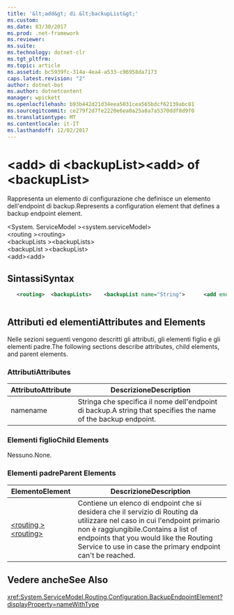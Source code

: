 ```yaml
---
title: '&lt;add&gt; di &lt;backupList&gt;'
ms.custom: 
ms.date: 03/30/2017
ms.prod: .net-framework
ms.reviewer: 
ms.suite: 
ms.technology: dotnet-clr
ms.tgt_pltfrm: 
ms.topic: article
ms.assetid: bc5939fc-314a-4ea4-a533-c96958da7173
caps.latest.revision: "2"
author: dotnet-bot
ms.author: dotnetcontent
manager: wpickett
ms.openlocfilehash: b93b442d21d34eea5031cea565bdcf62139abc81
ms.sourcegitcommit: ce279f2d7fe2220e6ea0a25a8a7a5370ddf8d9f0
ms.translationtype: MT
ms.contentlocale: it-IT
ms.lasthandoff: 12/02/2017
---
```

# <a name="ltaddgt-of-ltbackuplistgt"></a><span data-ttu-id="f3c12-102">&lt;add&gt; di &lt;backupList&gt;</span><span class="sxs-lookup"><span data-stu-id="f3c12-102">&lt;add&gt; of &lt;backupList&gt;</span></span>
<span data-ttu-id="f3c12-103">Rappresenta un elemento di configurazione che definisce un elemento dell'endpoint di backup.</span><span class="sxs-lookup"><span data-stu-id="f3c12-103">Represents a configuration element that defines a backup endpoint element.</span></span>  
  
 <span data-ttu-id="f3c12-104">\<System. ServiceModel ></span><span class="sxs-lookup"><span data-stu-id="f3c12-104">\<system.serviceModel></span></span>  
<span data-ttu-id="f3c12-105">\<routing ></span><span class="sxs-lookup"><span data-stu-id="f3c12-105">\<routing></span></span>  
<span data-ttu-id="f3c12-106">\<backupLists ></span><span class="sxs-lookup"><span data-stu-id="f3c12-106">\<backupLists></span></span>  
<span data-ttu-id="f3c12-107">\<backupList ></span><span class="sxs-lookup"><span data-stu-id="f3c12-107">\<backupList></span></span>  
<span data-ttu-id="f3c12-108">\<add></span><span class="sxs-lookup"><span data-stu-id="f3c12-108">\<add></span></span>  
  
## <a name="syntax"></a><span data-ttu-id="f3c12-109">Sintassi</span><span class="sxs-lookup"><span data-stu-id="f3c12-109">Syntax</span></span>  
  
```xml  
   <routing>  <backupLists>    <backupList name="String">      <add endpointName="String" />    </backupList>    </backupLists></routing>  
```  
  
```csharp  
```  
  
## <a name="attributes-and-elements"></a><span data-ttu-id="f3c12-110">Attributi ed elementi</span><span class="sxs-lookup"><span data-stu-id="f3c12-110">Attributes and Elements</span></span>  
 <span data-ttu-id="f3c12-111">Nelle sezioni seguenti vengono descritti gli attributi, gli elementi figlio e gli elementi padre.</span><span class="sxs-lookup"><span data-stu-id="f3c12-111">The following sections describe attributes, child elements, and parent elements.</span></span>  
  
### <a name="attributes"></a><span data-ttu-id="f3c12-112">Attributi</span><span class="sxs-lookup"><span data-stu-id="f3c12-112">Attributes</span></span>  
  
|<span data-ttu-id="f3c12-113">Attributo</span><span class="sxs-lookup"><span data-stu-id="f3c12-113">Attribute</span></span>|<span data-ttu-id="f3c12-114">Descrizione</span><span class="sxs-lookup"><span data-stu-id="f3c12-114">Description</span></span>|  
|---------------|-----------------|  
|<span data-ttu-id="f3c12-115">name</span><span class="sxs-lookup"><span data-stu-id="f3c12-115">name</span></span>|<span data-ttu-id="f3c12-116">Stringa che specifica il nome dell'endpoint di backup.</span><span class="sxs-lookup"><span data-stu-id="f3c12-116">A string that specifies the name of the backup endpoint.</span></span>|  
  
### <a name="child-elements"></a><span data-ttu-id="f3c12-117">Elementi figlio</span><span class="sxs-lookup"><span data-stu-id="f3c12-117">Child Elements</span></span>  
 <span data-ttu-id="f3c12-118">Nessuno.</span><span class="sxs-lookup"><span data-stu-id="f3c12-118">None.</span></span>  
  
### <a name="parent-elements"></a><span data-ttu-id="f3c12-119">Elementi padre</span><span class="sxs-lookup"><span data-stu-id="f3c12-119">Parent Elements</span></span>  
  
|<span data-ttu-id="f3c12-120">Elemento</span><span class="sxs-lookup"><span data-stu-id="f3c12-120">Element</span></span>|<span data-ttu-id="f3c12-121">Descrizione</span><span class="sxs-lookup"><span data-stu-id="f3c12-121">Description</span></span>|  
|-------------|-----------------|  
|[<span data-ttu-id="f3c12-122">\<routing ></span><span class="sxs-lookup"><span data-stu-id="f3c12-122">\<routing></span></span>](../../../../../docs/framework/configure-apps/file-schema/wcf/routing.md)|<span data-ttu-id="f3c12-123">Contiene un elenco di endpoint che si desidera che il servizio di Routing da utilizzare nel caso in cui l'endpoint primario non è raggiungibile.</span><span class="sxs-lookup"><span data-stu-id="f3c12-123">Contains a list of endpoints that you would like the Routing Service to use in case the primary endpoint can't be reached.</span></span>|  
  
## <a name="see-also"></a><span data-ttu-id="f3c12-124">Vedere anche</span><span class="sxs-lookup"><span data-stu-id="f3c12-124">See Also</span></span>  
 <xref:System.ServiceModel.Routing.Configuration.BackupEndpointElement?displayProperty=nameWithType> 
